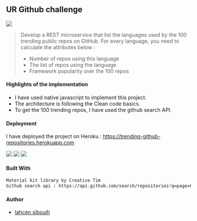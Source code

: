 ## UR Github challenge

![](https://www.imageupload.net/upload-image/2020/01/31/trending83a5b139a80caf72.png)


> Develop a REST microservice that list the languages used by the 100 trending public repos on GitHub.
> For every language, you need to calculate the attributes below :
> - Number of repos using this language
> - The list of repos using the language
> - Framework popularity over the 100 repos

#### Highlights of the implementation
* I have used native javascript to implement this project.
* The architecture is following the Clean code basics.
* To get the 100 trending repos, I have used the github search API.

#### Deployment
I have deployed the project on Heroku : https://trending-github-repositories.herokuapp.com

![](https://www.imageupload.net/upload-image/2020/01/31/screen1.png)
![](https://www.imageupload.net/upload-image/2020/01/31/screen2.png)
![](https://www.imageupload.net/upload-image/2020/01/31/screen3.png)

#### Built With
```sh
Material kit library by Creative Tim
Github search api : https://api.github.com/search/repositories?q=page=0&per_page=100&sort=stars&order=desc
```

#### Author
* [lahcen sibouih](https://www.linkedin.com/in/lahcen-sibouih/)

